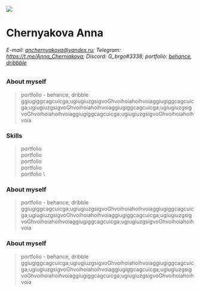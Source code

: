 ![](https://downloader.disk.yandex.ru/preview/82b1b1fb0c5f7d3bf553b2eb9fbd53728001da1fe145b393be5cc911f4240d70/64a1368a/GZwlI8OPXbqXEaMOw_rt9j49mfWf9Bw5xR7LbRr7Z_XF7EUJVBw68iSxPlJOFtGRTOlqqYzLVZNX_D4QlQIQZg%3D%3D?uid=0&filename=06d229bd64aebb4127c18f24208e9952.png&disposition=inline&hash=&limit=0&content_type=image%2Fjpeg&owner_uid=0&tknv=v2&size=2048x2048)
# Chernyakova Anna
###### E-mail: anchernyakova@yandex.ru; Telegram: https://t.me/Anna_Cherniakova; Discord: G_brgo#3338; portfolio: [behance](https://www.behance.net/portffolio), [dribbble](https://dribbble.com/G_B_R_Jo)



### About myself
> portfolio - behance, dribble ggiugiggcagcuicga;ugiugiuzgsigvoGhvoihoiahoihvoiaggiugiggcagcuicga;ugiugiuzgsigvoGhvoihoiahoihvoiaggiugiggcagcuicga;ugiugiuzgsigvoGhvoihoiahoihvoiaggiugiggcagcuicga;ugiugiuzgsigvoGhvoihoiahoihvoia


### Skills
> portfolio \
> portfolio \
> portfolio \
> portfolio \
> portfolio \

### About myself
> portfolio - behance, dribble ggiugiggcagcuicga;ugiugiuzgsigvoGhvoihoiahoihvoiaggiugiggcagcuicga;ugiugiuzgsigvoGhvoihoiahoihvoiaggiugiggcagcuicga;ugiugiuzgsigvoGhvoihoiahoihvoiaggiugiggcagcuicga;ugiugiuzgsigvoGhvoihoiahoihvoia


### About myself
> portfolio - behance, dribble ggiugiggcagcuicga;ugiugiuzgsigvoGhvoihoiahoihvoiaggiugiggcagcuicga;ugiugiuzgsigvoGhvoihoiahoihvoiaggiugiggcagcuicga;ugiugiuzgsigvoGhvoihoiahoihvoiaggiugiggcagcuicga;ugiugiuzgsigvoGhvoihoiahoihvoia



